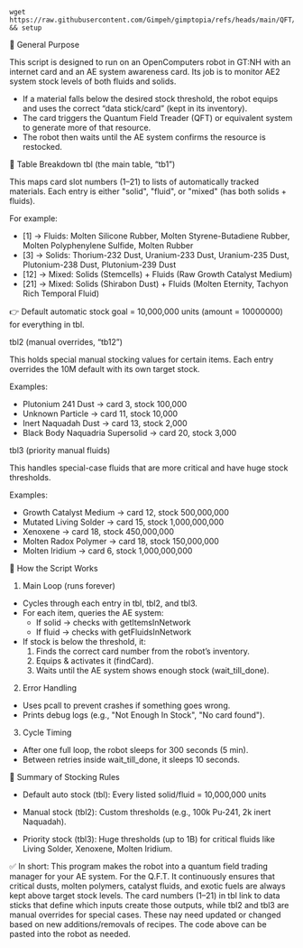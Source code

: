 ```
wget https://raw.githubusercontent.com/Gimpeh/gimptopia/refs/heads/main/QFT/setup.lua && setup
```

📌 General Purpose

This script is designed to run on an OpenComputers robot in GT:NH with an internet card and an AE system awareness card.
Its job is to monitor AE2 system stock levels of both fluids and solids.

- If a material falls below the desired stock threshold,
  the robot equips and uses the correct “data stick/card” (kept in its inventory).
- The card triggers the Quantum Field Treader (QFT) or equivalent system to generate more of that resource.
- The robot then waits until the AE system confirms the resource is restocked.

📌 Table Breakdown
tbl (the main table, “tb1”)

This maps card slot numbers (1–21) to lists of automatically tracked materials.
Each entry is either "solid", "fluid", or "mixed" (has both solids + fluids).

For example:

- [1] → Fluids: Molten Silicone Rubber, Molten Styrene-Butadiene Rubber, Molten Polyphenylene Sulfide, Molten Rubber
- [3] → Solids: Thorium-232 Dust, Uranium-233 Dust, Uranium-235 Dust, Plutonium-238 Dust, Plutonium-239 Dust
- [12] → Mixed: Solids (Stemcells) + Fluids (Raw Growth Catalyst Medium)
- [21] → Mixed: Solids (Shirabon Dust) + Fluids (Molten Eternity, Tachyon Rich Temporal Fluid)

👉 Default automatic stock goal = 10,000,000 units (amount = 10000000) for everything in tbl.

tbl2 (manual overrides, “tb12”)

This holds special manual stocking values for certain items.
Each entry overrides the 10M default with its own target stock.

Examples:

- Plutonium 241 Dust → card 3, stock 100,000
- Unknown Particle → card 11, stock 10,000
- Inert Naquadah Dust → card 13, stock 2,000
- Black Body Naquadria Supersolid → card 20, stock 3,000

tbl3 (priority manual fluids)

This handles special-case fluids that are more critical and have huge stock thresholds.

Examples:

- Growth Catalyst Medium → card 12, stock 500,000,000
- Mutated Living Solder → card 15, stock 1,000,000,000
- Xenoxene → card 18, stock 450,000,000
- Molten Radox Polymer → card 18, stock 150,000,000
- Molten Iridium → card 6, stock 1,000,000,000

📌 How the Script Works

1. Main Loop (runs forever)
  - Cycles through each entry in tbl, tbl2, and tbl3.
  - For each item, queries the AE system:
    - If solid → checks with getItemsInNetwork
    - If fluid → checks with getFluidsInNetwork
  - If stock is below the threshold, it:
    1. Finds the correct card number from the robot’s inventory.
    2. Equips & activates it (findCard).
    3. Waits until the AE system shows enough stock (wait_till_done).
2. Error Handling
  - Uses pcall to prevent crashes if something goes wrong.
  - Prints debug logs (e.g., "Not Enough In Stock", "No card found").
3. Cycle Timing
  - After one full loop, the robot sleeps for 300 seconds (5 min).
  - Between retries inside wait_till_done, it sleeps 10 seconds.

📌 Summary of Stocking Rules

- Default auto stock (tbl):
  Every listed solid/fluid = 10,000,000 units

- Manual stock (tbl2):
  Custom thresholds (e.g., 100k Pu-241, 2k inert Naquadah).

- Priority stock (tbl3):
  Huge thresholds (up to 1B) for critical fluids like Living Solder, Xenoxene, Molten Iridium.

✅ In short:
  This program makes the robot into a quantum field trading manager for your AE system. For the Q.F.T.
  It continuously ensures that critical dusts, molten polymers, catalyst fluids, and exotic fuels are always kept above target stock levels.
  The card numbers (1–21) in tbl link to data sticks that define which inputs create those outputs, while tbl2 and tbl3 are manual overrides for special cases. These nay need updated or changed based on new additions/removals of recipes. The code above can be pasted into the robot as needed. 
